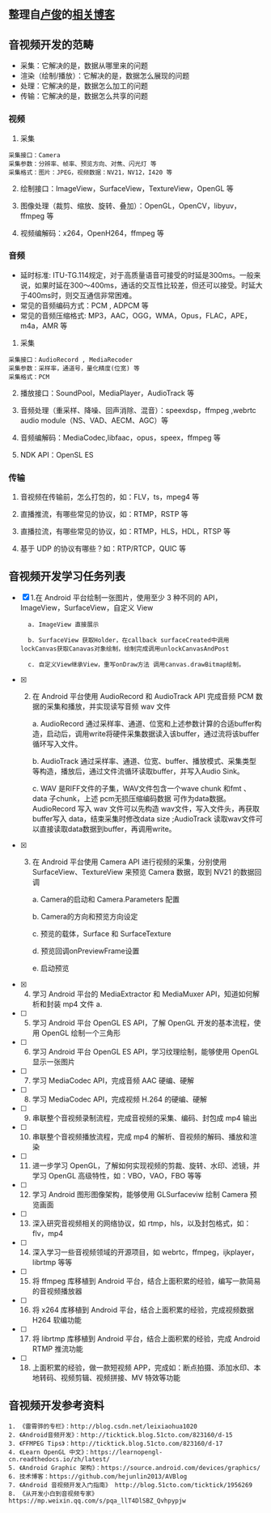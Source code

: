 ## 整理自[卢俊](https://github.com/Jhuster)的[相关博客](http://blog.51cto.com/ticktick/1956269)
## 音视频开发的范畴
+ 采集：它解决的是，数据从哪里来的问题
+ 渲染（绘制/播放）：它解决的是，数据怎么展现的问题
+ 处理：它解决的是，数据怎么加工的问题
+ 传输：它解决的是，数据怎么共享的问题

### 视频
1. 采集
~~~
采集接口：Camera
采集参数：分辨率、帧率、预览方向、对焦、闪光灯 等
采集格式：图片：JPEG，视频数据：NV21，NV12，I420 等
~~~
2. 绘制接口：ImageView，SurfaceView，TextureView，OpenGL 等

3. 图像处理（裁剪、缩放、旋转、叠加）：OpenGL，OpenCV，libyuv，ffmpeg 等
4. 视频编解码：x264，OpenH264，ffmpeg 等

### 音频
* 延时标准: ITU-TG.114规定，对于高质量语音可接受的时延是300ms。一般来说，如果时延在300～400ms，通话的交互性比较差，但还可以接受。时延大于400ms时，则交互通信非常困难。
* 常见的音频编码方式：PCM , ADPCM 等
* 常见的音频压缩格式: MP3，AAC，OGG，WMA，Opus，FLAC，APE，m4a，AMR 等
1. 采集
~~~
采集接口：AudioRecord , MediaRecoder
采集参数：采样率，通道号，量化精度(位宽) 等
采集格式：PCM 

~~~

2. 播放接口：SoundPool，MediaPlayer，AudioTrack  等

3. 音频处理（重采样、降噪、回声消除、混音）：speexdsp，ffmpeg ,webrtc audio module（NS、VAD、AECM、AGC）等

4. 音频编解码：MediaCodec,libfaac，opus，speex，ffmpeg 等

5. NDK API：OpenSL ES

### 传输
1. 音视频在传输前，怎么打包的，如：FLV，ts，mpeg4 等

2. 直播推流，有哪些常见的协议，如：RTMP，RSTP 等

3. 直播拉流，有哪些常见的协议，如：RTMP，HLS，HDL，RTSP 等

4. 基于 UDP 的协议有哪些？如：RTP/RTCP，QUIC 等

## 音视频开发学习任务列表

- [X] 1.在 Android 平台绘制一张图片，使用至少 3 种不同的 API，ImageView，SurfaceView，自定义 View

        a. ImageView 直接展示
        
        b. SurfaceView 获取Holder，在callback surfaceCreated中调用lockCanvas获取Canavas对象绘制，绘制完成调用unlockCanvasAndPost
        
        c. 自定义View继承View，重写onDraw方法 调用canvas.drawBitmap绘制。

- [X] 2. 在 Android 平台使用 AudioRecord 和 AudioTrack API 完成音频 PCM 数据的采集和播放，并实现读写音频 wav 文件
        
        a. AudioRecord 通过采样率、通道、位宽和上述参数计算的合适buffer构造，启动后，调用write将硬件采集数据读入该buffer，通过流将该buffer循环写入文件。
        
        b. AudioTrack 通过采样率、通道、位宽、buffer、播放模式、采集类型等构造，播放后，通过文件流循环读取buffer，并写入Audio Sink。
        
        c. WAV 是RIFF文件的子集，WAV文件包含一个wave chunk 和fmt 、data 子chunk，上述 pcm无损压缩编码数据 可作为data数据。
        AudioRecord 写入 wav 文件可以先构造 wav文件，写入文件头，再获取buffer写入 data，结束采集时修改data size ;AudioTrack 读取wav文件可以直接读取data数据到buffer，再调用write。

- [X] 3. 在 Android 平台使用 Camera API 进行视频的采集，分别使用 SurfaceView、TextureView 来预览 Camera 数据，取到 NV21 的数据回调
        
        a. Camera的启动和 Camera.Parameters 配置
        
        b. Camera的方向和预览方向设定
        
        c. 预览的载体，Surface 和 SurfaceTexture
        
        d. 预览回调onPreviewFrame设置
        
        e. 启动预览
        
- [X] 4. 学习 Android 平台的 MediaExtractor 和 MediaMuxer API，知道如何解析和封装 mp4 文件
        a.
- [ ] 5. 学习 Android 平台 OpenGL ES API，了解 OpenGL 开发的基本流程，使用 OpenGL 绘制一个三角形

- [ ] 6. 学习 Android 平台 OpenGL ES API，学习纹理绘制，能够使用 OpenGL 显示一张图片

- [ ] 7. 学习 MediaCodec API，完成音频 AAC 硬编、硬解

- [ ] 8. 学习 MediaCodec API，完成视频 H.264 的硬编、硬解

- [ ] 9. 串联整个音视频录制流程，完成音视频的采集、编码、封包成 mp4 输出

- [ ] 10. 串联整个音视频播放流程，完成 mp4 的解析、音视频的解码、播放和渲染

- [ ] 11. 进一步学习 OpenGL，了解如何实现视频的剪裁、旋转、水印、滤镜，并学习 OpenGL 高级特性，如：VBO，VAO，FBO 等等

- [ ] 12. 学习 Android 图形图像架构，能够使用 GLSurfaceviw 绘制 Camera 预览画面

- [ ] 13. 深入研究音视频相关的网络协议，如 rtmp，hls，以及封包格式，如：flv，mp4

- [ ] 14. 深入学习一些音视频领域的开源项目，如 webrtc，ffmpeg，ijkplayer，librtmp 等等

- [ ] 15. 将 ffmpeg 库移植到 Android 平台，结合上面积累的经验，编写一款简易的音视频播放器

- [ ] 16. 将 x264 库移植到 Android 平台，结合上面积累的经验，完成视频数据 H264 软编功能

- [ ] 17. 将 librtmp 库移植到 Android 平台，结合上面积累的经验，完成 Android RTMP 推流功能

- [ ] 18. 上面积累的经验，做一款短视频 APP，完成如：断点拍摄、添加水印、本地转码、视频剪辑、视频拼接、MV 特效等功能
    
## 音视频开发参考资料 
    1. 《雷霄骅的专栏》：http://blog.csdn.net/leixiaohua1020
    2. 《Android音频开发》：http://ticktick.blog.51cto.com/823160/d-15
    3. 《FFMPEG Tips》：http://ticktick.blog.51cto.com/823160/d-17
    4. 《Learn OpenGL 中文》：https://learnopengl-cn.readthedocs.io/zh/latest/
    5. 《Android Graphic 架构》：https://source.android.com/devices/graphics/
    6. 技术博客：https://github.com/hejunlin2013/AVBlog
    7. 《Android 音视频开发入门指南》 http://blog.51cto.com/ticktick/1956269
    8. 《从开发小白到音视频专家》 https://mp.weixin.qq.com/s/pqa_llT4DlSBZ_Qvhpypjw



